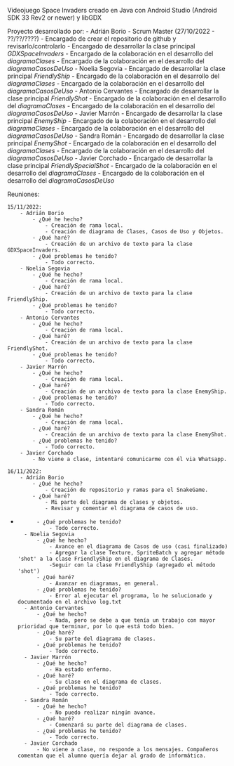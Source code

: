 Videojuego Space Invaders creado en Java con Android Studio (Android SDK 33 Rev2 or newer) y libGDX

Proyecto desarrollado por:
    - Adrián Borio
        - Scrum Master (27/10/2022 - ??/??/????)
        - Encargado de crear el repositorio de github y revisarlo/controlarlo
        - Encargado de desarrollar la clase principal *GDXSpaceInvaders*
        - Encargado de la colaboración en el desarrollo del *diagramaClases*
        - Encargado de la colaboración en el desarrollo del *diagramaCasosDeUso*
    - Noelia Segovia
        - Encargado de desarrollar la clase principal *FriendlyShip*
        - Encargado de la colaboración en el desarrollo del *diagramaClases*
        - Encargado de la colaboración en el desarrollo del *diagramaCasosDeUso*
    - Antonio Cervantes
        - Encargado de desarrollar la clase principal *FriendlyShot*
        - Encargado de la colaboración en el desarrollo del *diagramaClases*
        - Encargado de la colaboración en el desarrollo del *diagramaCasosDeUso*
    - Javier Marrón
        - Encargado de desarrollar la clase principal *EnemyShip*
        - Encargado de la colaboración en el desarrollo del *diagramaClases*
        - Encargado de la colaboración en el desarrollo del *diagramaCasosDeUso*
    - Sandra Román
        - Encargado de desarrollar la clase principal *EnemyShot*
        - Encargado de la colaboración en el desarrollo del *diagramaClases*
        - Encargado de la colaboración en el desarrollo del *diagramaCasosDeUso*
    - Javier Corchado
        - Encargado de desarrollar la clase principal *FriendlySpecialShot*
        - Encargado de la colaboración en el desarrollo del *diagramaClases*
        - Encargado de la colaboración en el desarrollo del *diagramaCasosDeUso*

Reuniones:

    15/11/2022:
        - Adrián Borio
            - ¿Qué he hecho?
                - Creación de rama local.
                - Creación de diagrama de Clases, Casos de Uso y Objetos.
            - ¿Qué haré?
                - Creación de un archivo de texto para la clase GDXSpaceInvaders.
            - ¿Qué problemas he tenido?
                - Todo correcto.
        - Noelia Segovia
            - ¿Qué he hecho?
                - Creación de rama local.
            - ¿Qué haré?
                - Creación de un archivo de texto para la clase FriendlyShip.
            - ¿Qué problemas he tenido?
                - Todo correcto.
        - Antonio Cervantes
            - ¿Qué he hecho?
                - Creación de rama local.
            - ¿Qué haré?
                - Creación de un archivo de texto para la clase FriendlyShot.
            - ¿Qué problemas he tenido?
                - Todo correcto.
        - Javier Marrón
            - ¿Qué he hecho?
                - Creación de rama local.
            - ¿Qué haré?
                - Creación de un archivo de texto para la clase EnemyShip.
            - ¿Qué problemas he tenido?
                - Todo correcto.
        - Sandra Román
            - ¿Qué he hecho?
                - Creación de rama local.
            - ¿Qué haré?
                - Creación de un archivo de texto para la clase EnemyShot.
            - ¿Qué problemas he tenido?
                - Todo correcto.
        - Javier Corchado
            - No viene a clase, intentaré comunicarme con él via Whatsapp.

    16/11/2022:
        - Adrián Borio
            - ¿Qué he hecho?
                - Creación de repositorio y ramas para el SnakeGame.
            - ¿Qué haré?
                - Mi parte del diagrama de clases y objetos.
                - Revisar y comentar el diagrama de casos de uso.
-           - ¿Qué problemas he tenido?
                - Todo correcto.
        - Noelia Segovia
            - ¿Qué he hecho?
                - Avance en el diagrama de Casos de uso (casi finalizado)
                - Agregar la clase Texture, SpriteBatch y agregar método 'shot' a la clase FriendlyShip en el diagrama de Clases.
                -Seguir con la clase FriendlyShip (agregado el método 'shot')
            - ¿Qué haré?
                - Avanzar en diagramas, en general.
            - ¿Qué problemas he tenido?
                - Error al ejecutar el programa, lo he solucionado y documentado en el archivo log.txt
        - Antonio Cervantes
            - ¿Qué he hecho?
                - Nada, pero se debe a que tenía un trabajo con mayor prioridad que terminar, por lo que está todo bien.
            - ¿Qué haré?
                - Su parte del diagrama de clases.
            - ¿Qué problemas he tenido?
                - Todo correcto.
        - Javier Marrón
            - ¿Qué he hecho?
                - Ha estado enfermo. 
            - ¿Qué haré?
                - Su clase en el diagrama de clases.
            - ¿Qué problemas he tenido?
                - Todo correcto.
        - Sandra Román
            - ¿Qué he hecho?
                - No puedo realizar ningún avance.
            - ¿Qué haré?
                - Comenzará su parte del diagrama de clases.
            - ¿Qué problemas he tenido?
                - Todo correcto.
        - Javier Corchado
            - No viene a clase, no responde a los mensajes. Compañeros comentan que el alumno quería dejar al grado de informática.
